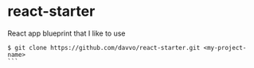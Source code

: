 # react-starter
React app blueprint that I like to use

````
$ git clone https://github.com/davvo/react-starter.git <my-project-name>
```

